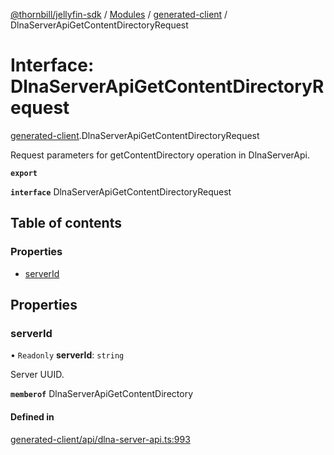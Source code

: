 [@thornbill/jellyfin-sdk](../README.md) / [Modules](../modules.md) / [generated-client](../modules/generated_client.md) / DlnaServerApiGetContentDirectoryRequest

# Interface: DlnaServerApiGetContentDirectoryRequest

[generated-client](../modules/generated_client.md).DlnaServerApiGetContentDirectoryRequest

Request parameters for getContentDirectory operation in DlnaServerApi.

**`export`**

**`interface`** DlnaServerApiGetContentDirectoryRequest

## Table of contents

### Properties

- [serverId](generated_client.DlnaServerApiGetContentDirectoryRequest.md#serverid)

## Properties

### serverId

• `Readonly` **serverId**: `string`

Server UUID.

**`memberof`** DlnaServerApiGetContentDirectory

#### Defined in

[generated-client/api/dlna-server-api.ts:993](https://github.com/thornbill/jellyfin-sdk-typescript/blob/c68c853/src/generated-client/api/dlna-server-api.ts#L993)
